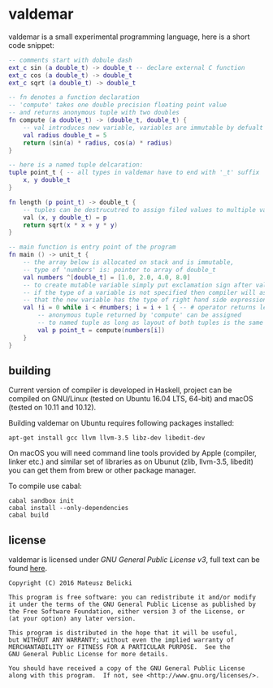 valdemar
========

valdemar is a small experimental programming language, here is a short code
snippet:

```lua
-- comments start with dobule dash
ext_c sin (a double_t) -> double_t -- declare external C function
ext_c cos (a double_t) -> double_t
ext_c sqrt (a double_t) -> double_t

-- fn denotes a function declaration
-- 'compute' takes one double precision floating point value
-- and returns anonymous tuple with two doubles
fn compute (a double_t) -> (double_t, double_t) {
    -- val introduces new variable, variables are immutable by defualt
    val radius double_t = 5
    return (sin(a) * radius, cos(a) * radius)
}

-- here is a named tuple delcaration:
tuple point_t { -- all types in valdemar have to end with '_t' suffix
    x, y double_t
}

fn length (p point_t) -> double_t {
    -- tuples can be destrucutred to assign filed values to multiple variables
    val (x, y double_t) = p 
    return sqrt(x * x + y * y)
}

-- main function is entry point of the program
fn main () -> unit_t {
    -- the array below is allocated on stack and is immutable,
    -- type of 'numbers' is: pointer to array of double_t
    val numbers ^[double_t] = [1.0, 2.0, 4.0, 8.0]
    -- to create mutable variable simply put exclamation sign after val,
    -- if the type of a variable is not specified then compiler will assume
    -- that the new variable has the type of right hand side expression
    val !i = 0 while i < #numbers; i = i + 1 { -- # operator returns length of array
        -- anonymous tuple returned by 'compute' can be assigned
        -- to named tuple as long as layout of both tuples is the same
        val p point_t = compute(numbers[i])
    }
}
```

building
--------

Current version of compiler is developed in Haskell, project can be compiled on
GNU/Linux (tested on Ubuntu 16.04 LTS, 64-bit) and macOS (tested on 10.11 and
10.12).

Building valdemar on Ubuntu requires following packages installed:

```shell
apt-get install gcc llvm llvm-3.5 libz-dev libedit-dev
```

On macOS you will need command line tools provided by Apple (compiler, linker etc.) and similar set of libraries as on Ubunut (zlib, llvm-3.5, libedit) you can get them from brew or other package manager.

To compile use cabal:

```shell
cabal sandbox init
cabal install --only-dependencies 
cabal build
```

license
-------

valdemar is licensed under *GNU General Public License v3*, full text can be
found [here](gpl.md).

    Copyright (C) 2016 Mateusz Belicki

    This program is free software: you can redistribute it and/or modify
    it under the terms of the GNU General Public License as published by
    the Free Software Foundation, either version 3 of the License, or
    (at your option) any later version.

    This program is distributed in the hope that it will be useful,
    but WITHOUT ANY WARRANTY; without even the implied warranty of
    MERCHANTABILITY or FITNESS FOR A PARTICULAR PURPOSE.  See the
    GNU General Public License for more details.

    You should have received a copy of the GNU General Public License
    along with this program.  If not, see <http://www.gnu.org/licenses/>.

